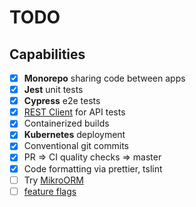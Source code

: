 # TODO

## Capabilities

- [x] **Monorepo** sharing code between apps
- [x] **Jest** unit tests
- [x] **Cypress** e2e tests
- [x] [REST Client](apps/api/test-rest-api-vs-code.http) for API tests
- [x] Containerized builds
- [x] **Kubernetes** deployment
- [x] Conventional git commits
- [x] PR => CI quality checks => master
- [x] Code formatting via prettier, tslint
- [ ] Try [MikroORM](https://mikro-orm.io/)
- [ ] [feature flags](https://netbasal.com/the-ultimate-guide-to-implementing-feature-flags-in-angular-applications-d4ae1fd33684)
